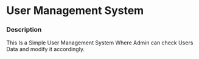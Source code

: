 <h1>User Management System</h1>
<h3>Description</h3>
This Is a Simple User Management System Where Admin can check Users Data and modify it accordingly.